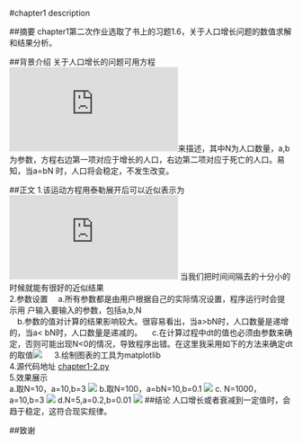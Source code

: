 #chapter1 description

##摘要
chapter1第二次作业选取了书上的习题1.6，关于人口增长问题的数值求解和结果分析。

##背景介绍
关于人口增长的问题可用方程
![](http://www.sciweavers.org/tex2img.php?eq=%20%5Cfrac%7BdN%7D%7Bdt%7D%3DaN-b%20N%5E%7B2%7D%20%20&bc=White&fc=Black&im=jpg&fs=12&ff=arev&edit=0)来描述，其中N为人口数量，a,b为参数，方程右边第一项对应于增长的人口，右边第二项对应于死亡的人口。易知，当a=bN 时，人口将会稳定，不发生改变。

##正文
1.该运动方程用泰勒展开后可以近似表示为<br> ![](http://www.sciweavers.org/tex2img.php?eq=N%28dt%29%3DN%280%29%2BaN%280%29dt-b%20N%280%29%5E%7B2%7D%20dt&bc=White&fc=Black&im=jpg&fs=12&ff=arev&edit=0)
  当我们把时间间隔去的十分小的时候就能有很好的近似结果<br>
2.参数设置
 　a.所有参数都是由用户根据自己的实际情况设置，程序运行时会提示用  户输入要输入的参数，包括a,b,N<br>
 　b.参数的值对计算的结果影响较大。很容易看出，当a>bN时，人口数量是递增的，当a< bN时，人口数量是递减的。
 　c.在计算过程中dt的值也必须由参数来确定，否则可能出现N<0的情况，导致程序出错。在这里我采用如下的方法来确定dt的取值![](http://imgsrc.baidu.com/forum/w%3D580/sign=28b90a811ed8bc3ec60806c2b28aa6c8/b083a9f81a4c510f9dc15da16759252dd52aa54f.jpg)
 　
3.绘制图表的工具为matplotlib<br>
4.源代码地址 [chapter1-2.py](https://github.com/zqbinggong/computational-physics_N2013301020039/blob/master/chapter1-2.py) <br>
5.效果展示<br>
  a.取N=10，a=10,b=3 ![](http://imgsrc.baidu.com/forum/w%3D580/sign=f2a567bda8c379317d688621dbc5b784/0dee6ff5e0fe99253664cceb33a85edf8cb1716c.jpg)
  b.取N=100，a=bN=10,b=0.1 ![](http://imgsrc.baidu.com/forum/w%3D580/sign=f1af12895dafa40f3cc6ced59b65038c/aad1bffaaf51f3de36d01cdf93eef01f3b297976.jpg)
  c. N=1000，a=10,b=3 ![](http://imgsrc.baidu.com/forum/w%3D580/sign=ae1c3dc0d61373f0f53f6f97940e4b8b/4101e5efce1b9d1682a53fdaf4deb48f8d546476.jpg)
  d.N=5,a=0.2,b=0.01 ![](http://imgsrc.baidu.com/forum/w%3D580/sign=7cb83bef044f78f0800b9afb49300a83/bb93d6eef01f3a29aaa070759e25bc315d607c6c.jpg)
##结论
  人口增长或者衰减到一定值时，会趋于稳定，这符合现实规律。
 
##致谢
